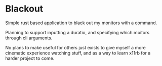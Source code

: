 # Blackout

Simple rust based application to black out my monitors with a command.

Planning to support inputting a duratio, and specifying which moitors through
cli arguments.

No plans to make useful for others just exists to give myself a more cinematic
experience watching stuff, and as a way to learn x11rb for a harder project to
come.
